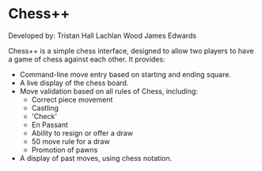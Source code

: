 # Chess++

Developed by:
  Tristan Hall
  Lachlan Wood
  James Edwards

Chess++ is a simple chess interface, designed to allow two players to have a game of chess against each other. It provides:
  - Command-line move entry based on starting and ending square.
  - A live display of the chess board.
  - Move validation based on all rules of Chess, including:
    - Correct piece movement
    - Castling
    - 'Check'
    - En Passant
    - Ability to resign or offer a draw
    - 50 move rule for a draw
    - Promotion of pawns
  - A display of past moves, using chess notation.